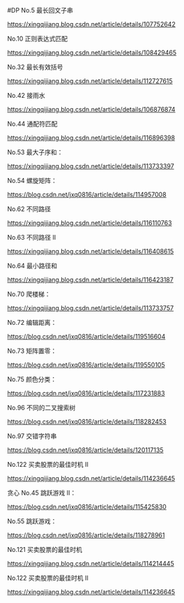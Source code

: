#DP
No.5 最长回文子串

https://xingqijiang.blog.csdn.net/article/details/107752642

No.10 正则表达式匹配

https://xingqijiang.blog.csdn.net/article/details/108429465

No.32 最长有效括号

https://xingqijiang.blog.csdn.net/article/details/112727615

No.42 接雨水

https://xingqijiang.blog.csdn.net/article/details/106876874

No.44 通配符匹配

https://xingqijiang.blog.csdn.net/article/details/116896398

No.53 最大子序和：

https://xingqijiang.blog.csdn.net/article/details/113733397

No.54 螺旋矩阵：

https://blog.csdn.net/jxq0816/article/details/114957008

No.62 不同路径

https://xingqijiang.blog.csdn.net/article/details/116110763

No.63 不同路径 II

https://xingqijiang.blog.csdn.net/article/details/116408615

No.64 最小路径和

https://xingqijiang.blog.csdn.net/article/details/116423187

No.70 爬楼梯：

https://xingqijiang.blog.csdn.net/article/details/113733757

No.72 编辑距离：

https://blog.csdn.net/jxq0816/article/details/119516604

No.73 矩阵置零：

https://blog.csdn.net/jxq0816/article/details/119550105

No.75 颜色分类：

https://blog.csdn.net/jxq0816/article/details/117231883

No.96 不同的二叉搜索树

https://blog.csdn.net/jxq0816/article/details/118282453

No.97 交错字符串

https://blog.csdn.net/jxq0816/article/details/120117135

No.122 买卖股票的最佳时机 II

https://xingqijiang.blog.csdn.net/article/details/114236645

贪心
No.45 跳跃游戏 II：

https://blog.csdn.net/jxq0816/article/details/115425830

No.55 跳跃游戏：

https://blog.csdn.net/jxq0816/article/details/118278961

No.121 买卖股票的最佳时机

https://xingqijiang.blog.csdn.net/article/details/114214445

No.122 买卖股票的最佳时机 II

https://xingqijiang.blog.csdn.net/article/details/114236645